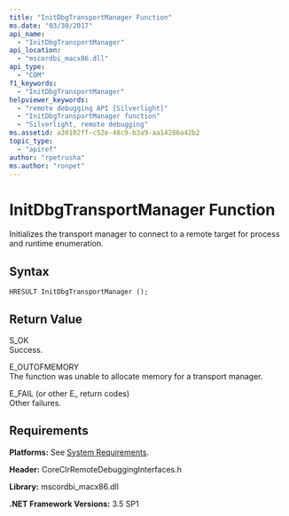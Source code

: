 ```yaml
---
title: "InitDbgTransportManager Function"
ms.date: "03/30/2017"
api_name: 
  - "InitDbgTransportManager"
api_location: 
  - "mscordbi_macx86.dll"
api_type: 
  - "COM"
f1_keywords: 
  - "InitDbgTransportManager"
helpviewer_keywords: 
  - "remote debugging API [Silverlight]"
  - "InitDbgTransportManager function"
  - "Silverlight, remote debugging"
ms.assetid: a30102ff-c52e-48c9-b3a9-aa14286a42b2
topic_type: 
  - "apiref"
author: "rpetrusha"
ms.author: "ronpet"
---
```

# InitDbgTransportManager Function
Initializes the transport manager to connect to a remote target for process and runtime enumeration.  
  
## Syntax  
  
```  
HRESULT InitDbgTransportManager ();  
```  
  
## Return Value  
 S_OK  
 Success.  
  
 E_OUTOFMEMORY  
 The function was unable to allocate memory for a transport manager.  
  
 E_FAIL (or other E_ return codes)  
 Other failures.  
  
## Requirements  
 **Platforms:** See [System Requirements](../../../../docs/framework/get-started/system-requirements.md).  
  
 **Header:** CoreClrRemoteDebuggingInterfaces.h  
  
 **Library:** mscordbi_macx86.dll  
  
 **.NET Framework Versions:** 3.5 SP1
